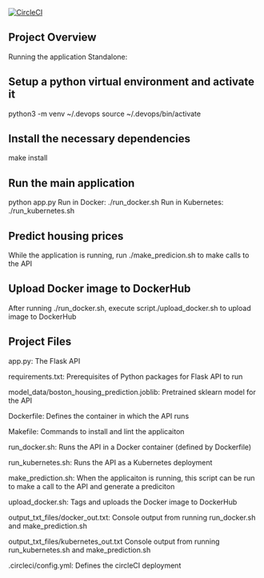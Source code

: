 [![CircleCI](https://circleci.com/gh/amitnike/udacity-project4-microservice-kubernetes.svg?style=svg)](https://circleci.com/gh/amitnike/udacity-project4-microservice-kubernetes)

## Project Overview

Running the application
Standalone:

## Setup a python virtual environment and activate it

python3 -m venv ~/.devops
source ~/.devops/bin/activate

## Install the necessary dependencies

make install

## Run the main application

python app.py
Run in Docker: ./run_docker.sh
Run in Kubernetes: ./run_kubernetes.sh


## Predict housing prices

While the application is running, run ./make_predicion.sh to make calls to the API

## Upload Docker image to DockerHub

After running ./run_docker.sh, execute script./upload_docker.sh to upload image to DockerHub

## Project Files

app.py: The Flask API

requirements.txt: Prerequisites of Python packages for Flask API to run

model_data/boston_housing_prediction.joblib: Pretrained sklearn model for the API

Dockerfile: Defines the container in which the API runs

Makefile: Commands to install and lint the applicaiton

run_docker.sh: Runs the API in a Docker container (defined by Dockerfile)

run_kubernetes.sh: Runs the API as a Kubernetes deployment

make_prediction.sh: When the applicaiton is running, this script can be run to make a call to the API and generate a prediciton

upload_docker.sh: Tags and uploads the Docker image to DockerHub

output_txt_files/docker_out.txt: Console output from running run_docker.sh and make_prediction.sh

output_txt_files/kubernetes_out.txt Console output from running run_kubernetes.sh and make_prediction.sh

.circleci/config.yml: Defines the circleCI deployment
